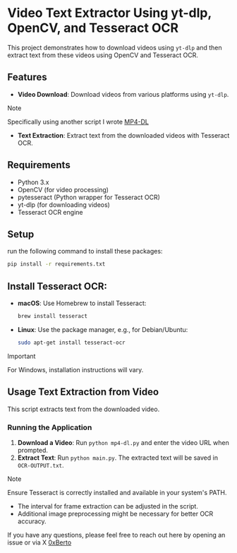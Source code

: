 # Video Text Extractor Using yt-dlp, OpenCV, and Tesseract OCR

This project demonstrates how to download videos using `yt-dlp` and then extract text from these videos using OpenCV and Tesseract OCR.

## Features

- **Video Download**: Download videos from various platforms using `yt-dlp`.
> [!NOTE]
> Specifically using another script I wrote [MP4-DL](https://github.com/c9obvi/PyMP4-Downloader)
- **Text Extraction**: Extract text from the downloaded videos with Tesseract OCR.

## Requirements

- Python 3.x
- OpenCV (for video processing)
- pytesseract (Python wrapper for Tesseract OCR)
- yt-dlp (for downloading videos)
- Tesseract OCR engine

## Setup
run the following command to install these packages:

```bash
pip install -r requirements.txt
```

 ## Install Tesseract OCR:

   - **macOS**: Use Homebrew to install Tesseract:
     ```bash
     brew install tesseract
     ```
   - **Linux**: Use the package manager, e.g., for Debian/Ubuntu:
     ```bash
     sudo apt-get install tesseract-ocr
     ```
> [!IMPORTANT]  
> For Windows, installation instructions will vary.

## Usage Text Extraction from Video

This script extracts text from the downloaded video.

### Running the Application

1. **Download a Video**: Run `python mp4-dl.py` and enter the video URL when prompted.
2. **Extract Text**: Run `python main.py`. The extracted text will be saved in `OCR-OUTPUT.txt`.

> [!NOTE]
> Ensure Tesseract is correctly installed and available in your system's PATH.
 - The interval for frame extraction can be adjusted in the script.
 - Additional image preprocessing might be necessary for better OCR accuracy.


If you have any questions, please feel free to reach out here by opening an issue or via X [0xBerto](https://x.com/0xberto)